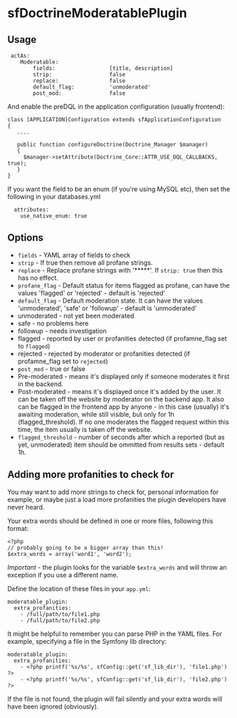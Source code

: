 sfDoctrineModeratablePlugin
===========================

Usage
-----

     actAs:
        Moderatable:
            fields:                 [title, description]
            strip:                  false
            replace:                false
            default_flag:           'unmoderated'
            post_mod:               false
            

And enable the preDQL in the application configuration (usually frontend):

    class [APPLICATION]Configuration extends sfApplicationConfiguration
    {
       ....

       public function configureDoctrine(Doctrine_Manager $manager)
       {
         $manager->setAttribute(Doctrine_Core::ATTR_USE_DQL_CALLBACKS, true);
       }
    }
    

If you want the field to be an enum (if you're using MySQL etc), then set the following in your databases.yml

      attributes:
        use_native_enum: true


Options
-------

 * `fields` - YAML array of fields to check
 * `strip` - If true then remove all profane strings.
 * `replace` - Replace profane strings with '*****'. If `strip: true` then this has no effect. 
 * `profane_flag` - Default status for items flagged as profane, can have the values 'flagged' or 'rejected' - default is 'rejected'
 * `default_flag` - Default moderation state. It can have the values 'unmoderated', 'safe' or 'followup' - default is 'unmoderated'
  * unmoderated - not yet been moderated
  * safe - no problems here
  * followup - needs investigation
  * flagged - reported by user or profanities detected (if profamne_flag set to `flagged`)
  * rejected - rejected by moderator or profanities detected (if profamne_flag set to `rejected`)
 * `post_mod` - true or false
  * Pre-moderated - means it's displayed only if someone moderates it first in the backend.
  * Post-moderated - means it's displayed once it's added by the user. It can be taken off the website by moderator on the backend app. It also can be flagged in the frontend app by anyone - in this case (usually) it's awaiting moderation, while still visible, but only for 1h (flagged_threshold). If no one moderates the flagged request within this time, the item usually is taken off the website.
 * `flagged_threshold` - number of seconds after which a reported (but as yet, unmoderated) item should be ommitted from results sets - default 1h.


Adding more profanities to check for
-------------------------------------

You may want to add more strings to check for, personal information for example, or maybe just a load more profanities the plugin developers have never heard.

Your extra words should be defined in one or more files, following this format:

    <?php
    // probably going to be a bigger array than this!
    $extra_words = array('word1', 'word2');

*Important* - the plugin looks for the variable `$extra_words` and will throw an exception if you use a different name. 

Define the location of these files in your `app.yml`:

    moderatable_plugin:
      extra_profanities:
        - /full/path/to/file1.php
        - /full/path/to/file2.php

It might be helpful to remember you can parse PHP in the YAML files. For example, specifying a file in the Symfony lib directory:

    moderatable_plugin:
      extra_profanities:
        - <?php printf('%s/%s', sfConfig::get('sf_lib_dir'), 'file1.php') ?>
        - <?php printf('%s/%s', sfConfig::get('sf_lib_dir'), 'file2.php') ?>

If the file is not found, the plugin will fail silently and your extra words will have been ignored (obviously).